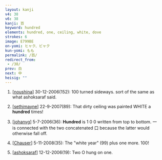 ```yaml
---
layout: kanji
v4: 38
v6: 38
kanji: 百
keyword: hundred
elements: hundred, one, ceiling, white, dove
strokes: 6
image: E799BE
on-yomi: ヒャク、ビャク
kun-yomi: もも
permalink: /百/
redirect_from:
 - /38/
prev: 白
next: 中
heisig: ""
---
```


1) [<a href="http://kanji.koohii.com/profile/noushina">noushina</a>] 30-12-2006(152): 100 turned sideways. sort of the same as what ashoksaraf said.

2) [<a href="http://kanji.koohii.com/profile/sethimayne">sethimayne</a>] 22-9-2007(89): That dirty ceiling was painted WHITE a<strong> hundred</strong> times!

3) [<a href="http://kanji.koohii.com/profile/johanvg">johanvg</a>] 5-7-2006(36): <strong>Hundred</strong> is 1 0 0 written from top to bottom. 一 is connected with the two concatenated 口 because the latter would otherwise fall off.

4) [<a href="http://kanji.koohii.com/profile/Chauser">Chauser</a>] 5-11-2008(35): The &quot;white year&quot; (99) plus one more. 100!

5) [<a href="http://kanji.koohii.com/profile/ashoksaraf">ashoksaraf</a>] 12-12-2006(19): Two O hung on one.

